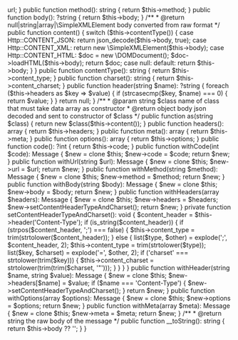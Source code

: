<?php

namespace alkemann\h2l;

use alkemann\h2l\util\Http;

/**
 * Class Message
 *
 * Container for requests and responses made with the Remote class
 *
 * @package alkemann\h2l
 */
class Message
{

    /**
     * @var int
     */
    protected $code;
    /**
     * @var string
     */
    protected $url = '';
    /**
     * Enum with Http::GET, Http::POST etc
     * @var string
     */
    protected $method = Http::GET;
    /**
     * @var string
     */
    protected $body;
    /**
     * @var array
     */
    protected $meta = [];
    /**
     * @var array
     */
    protected $headers = [];
    /**
     * @var array
     */
    protected $options = [];
    /**
     * @var string
     */
    protected $content_type = Http::CONTENT_HTML;
    /**
     * @var string
     */
    protected $content_charset = 'utf-8';

    public function url(): string
    {
        return $this->url;
    }

    public function method(): string
    {
        return $this->method;
    }

    public function body(): ?string
    {
        return $this->body;
    }

    /**
     * @return null|string|array|\SimpleXMLElement body converted from raw format
     */
    public function content()
    {
        switch ($this->contentType()) {
            case Http::CONTENT_JSON:
                return json_decode($this->body, true);
            case Http::CONTENT_XML:
                return new \SimpleXMLElement($this->body);
            case Http::CONTENT_HTML:
                $doc = new \DOMDocument();
                $doc->loadHTML($this->body);
                return $doc;
            case null:
            default:
                return $this->body;
        }
    }

    public function contentType(): string
    {
        return $this->content_type;
    }

    public function charset(): string
    {
        return $this->content_charset;
    }

    public function header(string $name): ?string
    {
        foreach ($this->headers as $key => $value) {
            if (strcasecmp($key, $name) === 0) {
                return $value;
            }
        }
        return null;
    }

    /**
     * @param string $class name of class that must take data array as constructor
     * @return object body json decoded and sent to constructor of $class
     */
    public function as(string $class)
    {
        return new $class($this->content());
    }

    public function headers(): array
    {
        return $this->headers;
    }

    public function meta(): array
    {
        return $this->meta;
    }

    public function options(): array
    {
        return $this->options;
    }

    public function code(): ?int
    {
        return $this->code;
    }

    public function withCode(int $code): Message
    {
        $new = clone $this;
        $new->code = $code;
        return $new;
    }

    public function withUrl(string $url): Message
    {
        $new = clone $this;
        $new->url = $url;
        return $new;
    }

    public function withMethod(string $method): Message
    {
        $new = clone $this;
        $new->method = $method;
        return $new;
    }

    public function withBody(string $body): Message
    {
        $new = clone $this;
        $new->body = $body;
        return $new;
    }

    public function withHeaders(array $headers): Message
    {
        $new = clone $this;
        $new->headers = $headers;
        $new->setContentHeaderTypeAndCharset();
        return $new;
    }

    private function setContentHeaderTypeAndCharset(): void
    {
        $content_header = $this->header('Content-Type');
        if (is_string($content_header)) {
            if (strpos($content_header, ';') === false) {
                $this->content_type = trim(strtolower($content_header));
            } else {
                list($type, $other) = explode(';', $content_header, 2);
                $this->content_type = trim(strtolower($type));
                list($key, $charset) = explode('=', $other, 2);
                if ('charset' === strtolower(trim($key))) {
                    $this->content_charset = strtolower(trim(trim($charset, '"')));
                }
            }
        }
    }

    public function withHeader(string $name, string $value): Message
    {
        $new = clone $this;
        $new->headers[$name] = $value;
        if ($name === 'Content-Type') {
            $new->setContentHeaderTypeAndCharset();
        }
        return $new;
    }

    public function withOptions(array $options): Message
    {
        $new = clone $this;
        $new->options = $options;
        return $new;
    }

    public function withMeta(array $meta): Message
    {
        $new = clone $this;
        $new->meta = $meta;
        return $new;
    }

    /**
     * @return string the raw body of the message
     */
    public function __toString(): string
    {
        return $this->body ?? '';
    }
}

